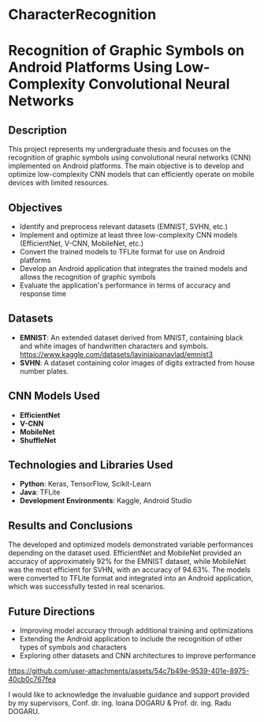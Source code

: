 # CharacterRecognition
# Recognition of Graphic Symbols on Android Platforms Using Low-Complexity Convolutional Neural Networks

## Description
This project represents my undergraduate thesis and focuses on the recognition of graphic symbols using convolutional neural networks (CNN) implemented on Android platforms. The main objective is to develop and optimize low-complexity CNN models that can efficiently operate on mobile devices with limited resources.

## Objectives
- Identify and preprocess relevant datasets (EMNIST, SVHN, etc.)
- Implement and optimize at least three low-complexity CNN models (EfficientNet, V-CNN, MobileNet, etc.)
- Convert the trained models to TFLite format for use on Android platforms
- Develop an Android application that integrates the trained models and allows the recognition of graphic symbols
- Evaluate the application's performance in terms of accuracy and response time

## Datasets
- **EMNIST**: An extended dataset derived from MNIST, containing black and white images of handwritten characters and symbols. https://www.kaggle.com/datasets/laviniaioanavlad/emnist3
- **SVHN**: A dataset containing color images of digits extracted from house number plates.

## CNN Models Used
- **EfficientNet**
- **V-CNN**
- **MobileNet**
- **ShuffleNet**

## Technologies and Libraries Used
- **Python**: Keras, TensorFlow, Scikit-Learn
- **Java**: TFLite
- **Development Environments**: Kaggle, Android Studio

## Results and Conclusions
The developed and optimized models demonstrated variable performances depending on the dataset used. EfficientNet and MobileNet provided an accuracy of approximately 92% for the EMNIST dataset, while MobileNet was the most efficient for SVHN, with an accuracy of 94.63%. The models were converted to TFLite format and integrated into an Android application, which was successfully tested in real scenarios.

## Future Directions
- Improving model accuracy through additional training and optimizations
- Extending the Android application to include the recognition of other types of symbols and characters
- Exploring other datasets and CNN architectures to improve performance


https://github.com/user-attachments/assets/54c7b49e-9539-401e-8975-40cb0c767fea



I would like to acknowledge the invaluable guidance and support provided by my supervisors, 
Conf. dr. ing. Ioana DOGARU & Prof. dr. ing. Radu DOGARU.

